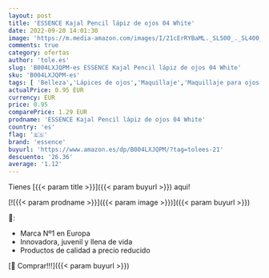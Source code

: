 ```yaml
---
layout: post
title: 'ESSENCE Kajal Pencil lápiz de ojos 04 White'
date: 2022-09-20 14:01:30
image: 'https://m.media-amazon.com/images/I/21cErRYBaML._SL500_._SL400_.jpg'
comments: true
category: ofertas
author: 'tole.es'
slug: 'B004LXJQPM-es ESSENCE Kajal Pencil lápiz de ojos 04 White'
sku: 'B004LXJQPM-es'
tags: [ 'Belleza','Lápices de ojos','Maquillaje','Maquillaje para ojos','essence','lápiz','🇪🇸', ]
actualPrice: 0.95 EUR
currency: EUR
price: 0.95
comparePrice: 1.29 EUR
prodname: 'ESSENCE Kajal Pencil lápiz de ojos 04 White'
country: 'es'
flag: '🇪🇸'
brand: 'essence'
buyurl: 'https://www.amazon.es/dp/B004LXJQPM/?tag=tolees-21'
descuento: '26.36'
average: '1.12'
---
```


Tienes [{{< param title >}}]({{< param buyurl >}}) aqui!

[![{{< param prodname >}}]({{< param image >}})]({{< param buyurl >}})

🔎:

- Marca Nº1 en Europa
- Innovadora, juvenil y llena de vida
- Productos de calidad a precio reducido

[🛒 Comprar!!!]({{< param buyurl >}})
